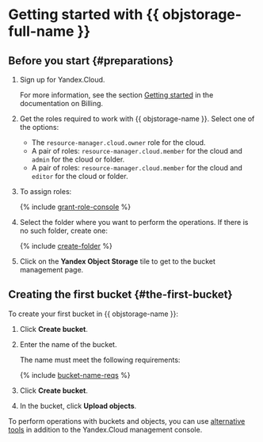 # Getting started with {{ objstorage-full-name }}

## Before you start {#preparations}

1. Sign up for Yandex.Cloud.

   For more information, see the section [Getting started](../billing/quickstart/index.md) in the documentation on Billing.

1. Get the roles required to work with {{ objstorage-name }}. Select one of the options:
    * The `resource-manager.cloud.owner` role for the cloud.
    * A pair of roles: `resource-manager.cloud.member` for the cloud and `admin` for the cloud or folder.
    * A pair of roles: `resource-manager.cloud.member` for the cloud and `editor` for the cloud or folder.

1. To assign roles:

    {% include [grant-role-console](../_includes/grant-role-console.md) %}

1. Select the folder where you want to perform the operations. If there is no such folder, create one:

    {% include [create-folder](../_includes/create-folder.md) %}

1. Click on the **Yandex Object Storage** tile to get to the bucket management page.

## Creating the first bucket {#the-first-bucket}

To create your first bucket in {{ objstorage-name }}:

1. Click **Create bucket**.

1. Enter the name of the bucket.

   The name must meet the following requirements:

   {% include [bucket-name-reqs](../_includes/bucket-name-reqs.md) %}

1. Click **Create bucket**.

1. In the bucket, click **Upload objects**.

To perform operations with buckets and objects, you can use [alternative tools](instruments/index.md) in addition to the Yandex.Cloud management console.

